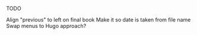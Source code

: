 TODO

Align "previous" to left on final book
Make it so date is taken from file name
Swap menus to Hugo approach?
